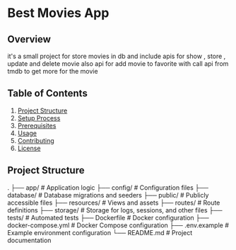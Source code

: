 # Best Movies App

## Overview
it's a small project for store movies in db and include apis for show , store , update and delete movie also api for add movie to favorite with call api from tmdb to get more for the movie 

## Table of Contents
1. [Project Structure](#project-structure)
2. [Setup Process](#setup-process)
3. [Prerequisites](#prerequisites)
4. [Usage](#usage)
5. [Contributing](#contributing)
6. [License](#license)

## Project Structure
.
├── app/                # Application logic
├── config/             # Configuration files
├── database/           # Database migrations and seeders
├── public/             # Publicly accessible files
├── resources/          # Views and assets
├── routes/             # Route definitions
├── storage/            # Storage for logs, sessions, and other files
├── tests/              # Automated tests
├── Dockerfile          # Docker configuration
├── docker-compose.yml  # Docker Compose configuration
├── .env.example        # Example environment configuration
└── README.md           # Project documentation
